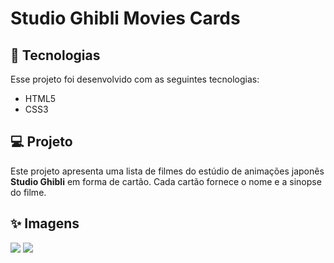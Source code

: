 # Studio Ghibli Movies Cards

## :rocket: Tecnologias
Esse projeto foi desenvolvido com as seguintes tecnologias:
* HTML5
* CSS3

## :computer: Projeto
Este projeto apresenta uma lista de filmes do estúdio de animações japonês **Studio Ghibli** em forma de cartão. Cada cartão fornece o nome e a sinopse do filme.

## :sparkles: Imagens
<img src="https://i.pinimg.com/originals/7e/a7/9c/7ea79c49be996eb0ba20e61cd988cc52.png">
<img src="https://i.pinimg.com/originals/19/80/ec/1980ecb514dab40f8b26234d34a6c0a0.png">
